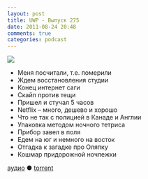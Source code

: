 ```yaml
---
layout: post
title: UWP - Выпуск 275
date: 2011-08-24 20:48
comments: true
categories: podcast
---
```

![](https://podcast.umputun.com/images/uwp/uwp275.JPG)


- Меня посчитали, т.е. померили
- Ждем восстановления студии
- Конец интернет саги
- Скайп против тещи
- Пришел и стучал 5 часов
- Netflix – много, дешево и хорошо
- Что не так с полицией в Канаде и Англии
- Упаковка методом ночного тетриса
- Прибор завел в поля
- Едем на юг и немного на восток
- Отгадка к загадке про Оляпку
- Кошмар придорожной ночлежки

[аудио](http://archive.rucast.net/uwp/media/ump_podcast275.mp3) ● [torrent](http://archive.rucast.net/uwp/media/ump_podcast275.mp3.torrent)

<audio src="http://archive.rucast.net/uwp/media/ump_podcast275.mp3" preload="none">
